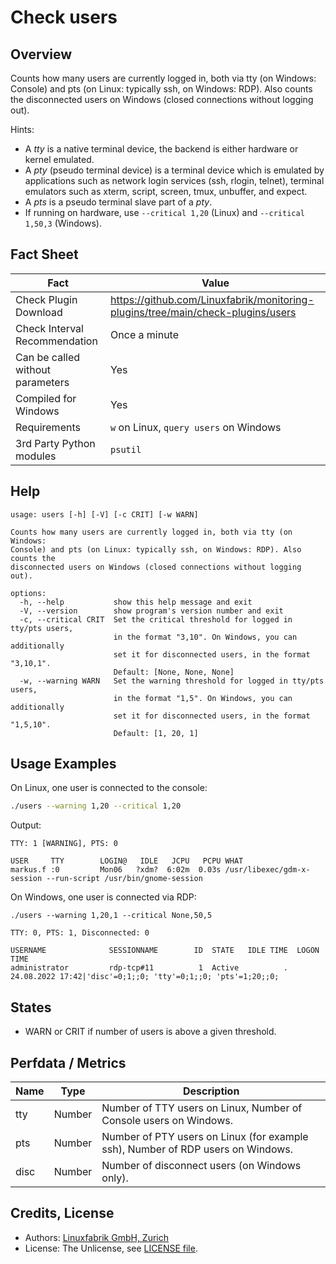 # Check users

## Overview

Counts how many users are currently logged in, both via tty (on Windows: Console) and pts (on Linux: typically ssh, on Windows: RDP). Also counts the disconnected users on Windows (closed connections without logging out).

Hints:

* A *tty* is a native terminal device, the backend is either hardware or kernel emulated.
* A *pty* (pseudo terminal device) is a terminal device which is emulated by applications such as network login services (ssh, rlogin, telnet), terminal emulators such as xterm, script, screen, tmux, unbuffer, and expect.
* A *pts* is a pseudo terminal slave part of a *pty*.
* If running on hardware, use `--critical 1,20` (Linux) and `--critical 1,50,3` (Windows).


## Fact Sheet

| Fact | Value |
|----|----|
| Check Plugin Download                 | <https://github.com/Linuxfabrik/monitoring-plugins/tree/main/check-plugins/users> |
| Check Interval Recommendation         | Once a minute |
| Can be called without parameters      | Yes |
| Compiled for Windows                  | Yes |
| Requirements                          | `w` on Linux, `query users` on Windows |
| 3rd Party Python modules              | `psutil` |


## Help

```text
usage: users [-h] [-V] [-c CRIT] [-w WARN]

Counts how many users are currently logged in, both via tty (on Windows:
Console) and pts (on Linux: typically ssh, on Windows: RDP). Also counts the
disconnected users on Windows (closed connections without logging out).

options:
  -h, --help           show this help message and exit
  -V, --version        show program's version number and exit
  -c, --critical CRIT  Set the critical threshold for logged in tty/pts users,
                       in the format "3,10". On Windows, you can additionally
                       set it for disconnected users, in the format "3,10,1".
                       Default: [None, None, None]
  -w, --warning WARN   Set the warning threshold for logged in tty/pts users,
                       in the format "1,5". On Windows, you can additionally
                       set it for disconnected users, in the format "1,5,10".
                       Default: [1, 20, 1]
```


## Usage Examples

On Linux, one user is connected to the console:

```bash
./users --warning 1,20 --critical 1,20
```

Output:

```text
TTY: 1 [WARNING], PTS: 0

USER     TTY        LOGIN@   IDLE   JCPU   PCPU WHAT
markus.f :0         Mon06   ?xdm?  6:02m  0.03s /usr/libexec/gdm-x-session --run-script /usr/bin/gnome-session
```

On Windows, one user is connected via RDP:

```text
./users --warning 1,20,1 --critical None,50,5
```

```text
TTY: 0, PTS: 1, Disconnected: 0

USERNAME              SESSIONNAME        ID  STATE   IDLE TIME  LOGON TIME
administrator         rdp-tcp#11          1  Active          .  24.08.2022 17:42|'disc'=0;1;;0; 'tty'=0;1;;0; 'pts'=1;20;;0;
```


## States

* WARN or CRIT if number of users is above a given threshold.


## Perfdata / Metrics

| Name | Type | Description |
|----|----|----|
| tty | Number | Number of TTY users on Linux, Number of Console users on Windows. |
| pts | Number | Number of PTY users on Linux (for example ssh), Number of RDP users on Windows. |
| disc | Number | Number of disconnect users (on Windows only). |


## Credits, License

* Authors: [Linuxfabrik GmbH, Zurich](https://www.linuxfabrik.ch)
* License: The Unlicense, see [LICENSE file](https://unlicense.org/).
